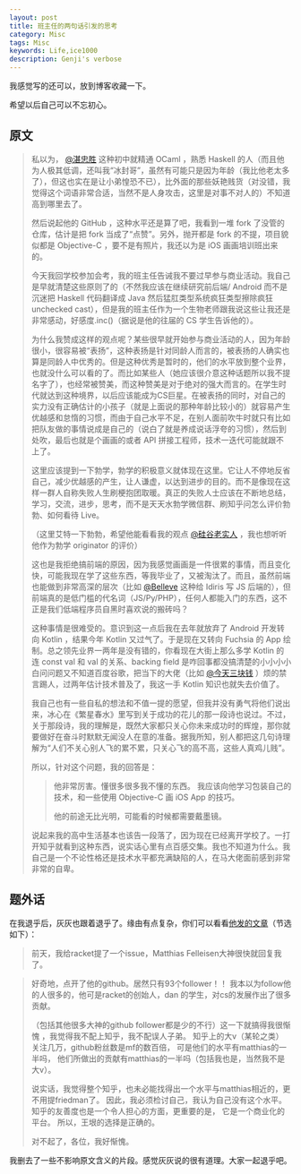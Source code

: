 ```yaml
---
layout: post
title: 班主任的两句话引发的思考
category: Misc
tags: Misc
keywords: Life,ice1000
description: Genji's verbose
---
```


我感觉写的还可以，放到博客收藏一下。

希望以后自己可以不忘初心。

## 原文

> 私以为， 
 [@湛忠胜](https://www.zhihu.com/people/zhan-zhong-sheng)
>   这种初中就精通 OCaml ，熟悉 Haskell 的人（而且他为人极其低调，还叫我“冰封哥”，虽然有可能只是因为年龄（我比他老太多了），但这也实在是让小弟惶恐不已），比外面的那些妖艳贱货（对没错，我觉得这个词语非常合适，当然不是人身攻击，这里是对事不对人的）不知道高到哪里去了。
>
>  然后说起他的 GitHub ，这种水平还是算了吧，我看到一堆 fork 了没管的仓库，估计是把 fork 当成了“点赞”。另外，抛开都是 fork 的不提，项目貌似都是 Objective-C ，要不是有照片，我还以为是 iOS 画画培训班出来的。
>> 
> 今天我回学校参加会考，我的班主任告诫我不要过早参与商业活动。我自己是早就清楚这些原则了的（不然我应该在继续研究前后端/ Android 而不是沉迷把 Haskell 代码翻译成 Java 然后猛肛类型系统疯狂类型擦除疯狂 unchecked cast），但是我的班主任作为一个生物老师跟我说这些让我还是非常感动，好感度.inc()（据说是他的往届的 CS 学生告诉他的）。
> 
> 为什么我赞成这样的观点呢？某些很早就开始参与商业活动的人，因为年龄很小，很容易被“表扬”，这种表扬是针对同龄人而言的，被表扬的人确实也算是同龄人中优秀的。但是这种优秀是暂时的，他们的水平放到整个业界，也就没什么可以看的了。而比如某些人（她应该很介意这种话题所以我不提名字了），也经常被赞美，而这种赞美是对于绝对的强大而言的。在学生时代就达到这种境界，以后应该能成为CS巨星。在被表扬的同时，对自己的实力没有正确估计的小孩子（就是上面说的那种年龄比较小的）就容易产生优越感和怠惰的习惯，而由于自己水平不足，在别人面前吹牛时就只有比如把队友做的事情说成是自己的（说白了就是养成说话浮夸的习惯），然后到处吹，最后也就是个画画的或者 API 拼接工程师，技术一迭代可能就跟不上了。
> 
> 这里应该提到一下勃学，勃学的积极意义就体现在这里。它让人不停地反省自己，减少优越感的产生，让人谦虚，以达到进步的目的。而不是像现在这样一群人自称失败人生刷梗抱团取暖。真正的失败人士应该在不断地总结，学习，交流，进步，思考，而不是天天水勃学微信群、刷知乎问怎么评价勃勃、如何看待 Live。
> 
> （这里艾特一下勃勃，希望他能看看我的观点 
 [@硅谷老实人](https://www.zhihu.com/people/huo-gu-lao-shi-ren/answers)
>  ，我也想听听他作为勃学 originator 的评价）
> 
> 这也是我拒绝搞前端的原因，因为我感觉画画是一件很累的事情，而且变化快，可能我现在学了这些东西，等我毕业了，又被淘汰了。而且，虽然前端也能做到非常高深的层次（比如 
 [@Belleve](https://www.zhihu.com/people/be5invis)
>  这种给 Idiris 写 JS 后端的），但前端真的是低门槛的代名词（JS/Py/PHP），任何人都能入门的东西，这不正是我们低端程序员自黑时喜欢说的搬砖吗？
> 
> 这种事情是很难受的。意识到这一点后我在去年就放弃了 Android 开发转向 Kotlin ，结果今年 Kotlin 又过气了。于是现在又转向 Fuchsia 的 App 绘制。总之领先业界一两年是没有错的，你看现在大街上那么多学 Kotlin 的连 const val 和 val 的关系、backing field 是咋回事都没搞清楚的小小小小白问问题又不知道百度谷歌，把当下的大佬（比如 
  [@今天三块钱](https://www.zhihu.com/people/jin-tian-san-kuai-qian)
> ）烦的禁言踢人，过两年估计技术普及了，我这一手 Kotlin 知识也就失去价值了。
> 
> 我自己也有一些自私的想法和不值一提的愿望，但我并没有勇气将他们说出来，冰心在《繁星春水》里写到关于成功的花儿的那一段诗也说过。不过，关于那段诗，我的理解是，既然大家都只关心你未来成功时的辉煌，那你就要做好在奋斗时默默无闻没人在意的准备。据我所知，别人都把这几句诗理解为“人们不关心别人飞的累不累，只关心飞的高不高，这些人真鸡儿贱”。
> 
> 所以，针对这个问题，我的回答是：
> 
>> 他非常厉害。懂很多很多我不懂的东西。
>> 我应该向他学习包装自己的技术，和一些使用 Objective-C 画 iOS App 的技巧。
>>
>> 他的前途无比光明，可能看的时候都需要戴墨镜。
>
> 说起来我的高中生活基本也该告一段落了，因为现在已经离开学校了。一打开知乎就看到这种东西，说实话心里有点百感交集。我也不知道为什么。我自己是一个不论性格还是技术水平都充满缺陷的人，在马大佬面前感到非常非常的自卑。

## 题外话

在我退乎后，灰灰也跟着退乎了。缘由有点复杂，你们可以看看[他发的文章](https://zhuanlan.zhihu.com/p/27624405)（节选如下）：

> 前天，我给racket提了一个issue，Matthias Felleisen大神很快就回复我了。

> 好奇地，点开了他的github。居然只有93个follower！！
> 我本以为follow他的人很多的，他可是racket的创始人，dan 的学生，对cs的发展作出了很多贡献。
>
> （包括其他很多大神的github follower都是少的不行）这一下就搞得我很惭愧 ，我觉得我不配上知乎，我不配误人子弟。
> 知乎上的大v（某轮之类） 关注几万，github粉丝数是mf的数百倍，
> 可是他们的水平有matthias的一半吗，
> 他们所做出的贡献有matthias的一半吗（包括我也是，当然我不是大v）。
>
> 说实话，我觉得整个知乎，也未必能找得出一个水平与matthias相近的，更不用提friedman了。 
> 因此，我必须检讨自己，我认为自己没有这个水平。
> 知乎的友善度也是一个令人担心的方面，更重要的是，
> 它是一个商业化的平台。
> 所以，王垠的选择是正确的。
>
> 对不起了，各位，我好惭愧。


我删去了一些不影响原文含义的片段。感觉灰灰说的很有道理。大家一起退乎吧。


